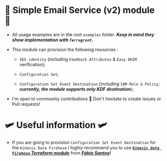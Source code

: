 # 📧 Simple Email Service (v2) module 📧

* All usage examples are in the root `examples` folder. ***Keep in mind they show implementation with `Terragrunt`.***

* This module can provision the following resources :

  * `SES identity` (including `Feedback Attributes` & `Easy DKIM` verification);

  * `Configuration Set`;

  * `Configuration Set Event Destination` (including `IAM Role & Policy`; ***currently, the module supports only KDF destination***);

* I'm open to community contributions 🤗 Don't hesitate to create Issues or Pull requests!

# 🛩️ Useful information 🛩️

* If you are going to provision `Configuration Set Event Destination` for the `Kinesis Data Firehose` I highly recommend you to use ***[`Kinesis Data Firehose` Terraform module](https://github.com/fdmsantos/terraform-aws-kinesis-firehose)*** from ***[Fábio Santos](https://github.com/fdmsantos)!***
